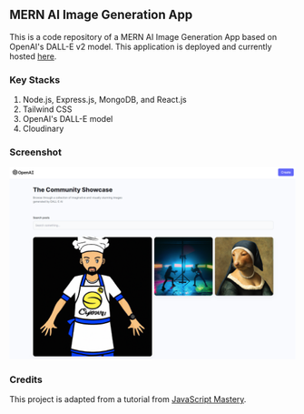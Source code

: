 ## MERN AI Image Generation App
This is a code repository of a MERN AI Image Generation App based on OpenAI's DALL-E v2 model. This application is deployed and currently hosted [here](https://derrick-dalle.netlify.app/).

### Key Stacks
1. Node.js, Express.js, MongoDB, and React.js 
2. Tailwind CSS
3. OpenAI's DALL-E model
4. Cloudinary

### Screenshot
![image](https://github.com/zhenyu92/dall-e-clone/blob/main/screenshot.PNG)

### Credits
This project is adapted from a tutorial from [JavaScript Mastery](https://github.com/adrianhajdin).
